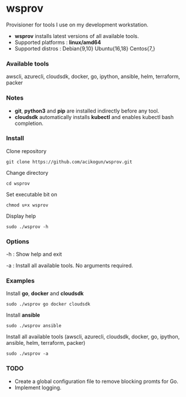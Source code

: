 # wsprov
Provisioner for tools I use on my development workstation.

- **wsprov** installs latest versions of all available tools.
- Supported platforms : **linux/amd64**
- Supported distros   : Debian{9,10} Ubuntu{16,18} Centos{7,}

### Available tools
awscli, azurecli, cloudsdk, docker, go, ipython, ansible, helm, terraform, packer

### Notes
- **git**, **python3** and **pip** are installed indirectly before any tool.
- **cloudsdk** automatically installs **kubectl** and enables kubectl bash completion.

### Install
 Clone repository
```
git clone https://github.com/acikogun/wsprov.git
```

Change directory
```
cd wsprov
```

Set executable bit on
```
chmod u+x wsprov
```

Display help
```
sudo ./wsprov -h
```

### Options
  -h : Show help and exit

  -a : Install all available tools. No arguments required.

### Examples
Install **go**, **docker** and **cloudsdk**
```
sudo ./wsprov go docker cloudsdk
```

Install **ansible**
```
sudo ./wsprov ansible
```

Install all available tools
(awscli, azurecli, cloudsdk, docker, go, ipython, ansible, helm, terraform, packer)
```
sudo ./wsprov -a
```

### TODO
- Create a global configuration file to remove blocking promts for Go.
- Implement logging.
